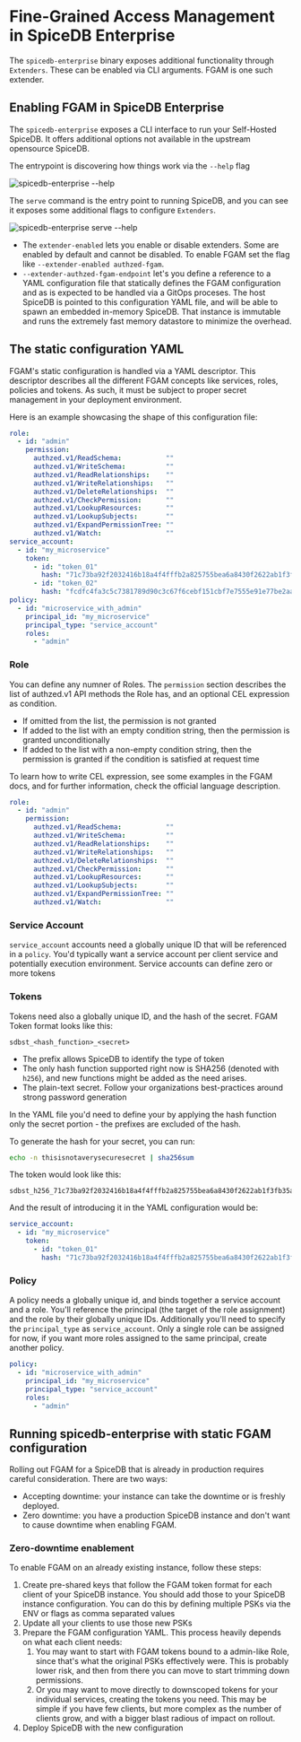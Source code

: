 # Fine-Grained Access Management in SpiceDB Enterprise

The `spicedb-enterprise` binary exposes additional functionality through `Extenders`. These can be enabled via CLI arguments. FGAM is one such extender.

## Enabling FGAM in SpiceDB Enterprise

The `spicedb-enterprise` exposes a CLI interface to run your Self-Hosted SpiceDB. It offers additional options not available in the upstream opensource SpiceDB.

The entrypoint is discovering how things work via the `--help` flag

![spicedb-enterprise --help](/img/fgam/self-hosted/serve-command.png)

The `serve` command is the entry point to running SpiceDB, and you can see it exposes some additional flags to configure `Extenders`.

![spicedb-enterprise serve --help](/img/fgam/self-hosted/serve-help.png)

- The `extender-enabled` lets you enable or disable extenders. Some are enabled by default and cannot be disabled. To enable FGAM set the flag like `--extender-enabled authzed-fgam`.
- `--extender-authzed-fgam-endpoint` let's you define a reference to a YAML configuration file that statically defines the FGAM configuration and as is expected to be handled via a GitOps proceses. The host SpiceDB is pointed to this configuration YAML file, and will be able to spawn an embedded in-memory SpiceDB. That instance is immutable and runs the extremely fast memory datastore to minimize the overhead.

## The static configuration YAML

FGAM's static configuration is handled via a YAML descriptor. This descriptor describes all the different FGAM concepts like services, roles, policies and tokens. As such, it must be subject to proper secret management in your deployment environment.

Here is an example showcasing the shape of this configuration file:

```yaml
role:
  - id: "admin"
    permission:
      authzed.v1/ReadSchema:           ""
      authzed.v1/WriteSchema:          ""
      authzed.v1/ReadRelationships:    ""
      authzed.v1/WriteRelationships:   ""
      authzed.v1/DeleteRelationships:  ""
      authzed.v1/CheckPermission:      ""
      authzed.v1/LookupResources:      ""
      authzed.v1/LookupSubjects:       ""
      authzed.v1/ExpandPermissionTree: ""
      authzed.v1/Watch:                ""
service_account:
  - id: "my_microservice"
    token:
      - id: "token_01"
        hash: "71c73ba92f2032416b18a4f4fffb2a825755bea6a8430f2622ab1f3fb35a10d0"
      - id: "token_02"
        hash: "fcdfc4fa3c5c7381789d90c3c67f6cebf151cbf7e7555e91e77be2aa3e0a4bdf"
policy:
  - id: "microservice_with_admin"
    principal_id: "my_microservice"
    principal_type: "service_account"
    roles:
      - "admin"
```

### Role

You can define any numner of Roles. The `permission` section describes the list of authzed.v1 API methods the Role has, and an optional CEL expression as condition.

- If omitted from the list, the permission is not granted
- If added to the list with an empty condition string, then the permission is granted unconditionally
- If added to the list with a non-empty condition string, then the permission is granted if the condition is satisfied at request time

To learn how to write CEL expression, see some examples in the FGAM docs, and for further information, check the official language description.

```yaml
role:
  - id: "admin"
    permission:
      authzed.v1/ReadSchema:           ""
      authzed.v1/WriteSchema:          ""
      authzed.v1/ReadRelationships:    ""
      authzed.v1/WriteRelationships:   ""
      authzed.v1/DeleteRelationships:  ""
      authzed.v1/CheckPermission:      ""
      authzed.v1/LookupResources:      ""
      authzed.v1/LookupSubjects:       ""
      authzed.v1/ExpandPermissionTree: ""
      authzed.v1/Watch:                ""
```

### Service Account

`service_account` accounts need a globally unique ID that will be referenced in a `policy`. You'd typically want a service account per client service and potentially execution environment. Service accounts can define zero or more tokens

### Tokens

Tokens need also a globally unique ID, and the hash of the secret. FGAM Token format looks like this:

```
sdbst_<hash_function>_<secret>
```

- The prefix allows SpiceDB to identify the type of token
- The only hash function supported right now is SHA256 (denoted with `h256`), and new functions might be added as the need arises.
- The plain-text secret. Follow your organizations best-practices around strong password generation

In the YAML file you'd need to define your by applying the hash function only the secret portion - the prefixes are excluded of the hash.

To generate the hash for your secret, you can run:

```bash
echo -n thisisnotaverysecuresecret | sha256sum
```

The token would look like this:

```
sdbst_h256_71c73ba92f2032416b18a4f4fffb2a825755bea6a8430f2622ab1f3fb35a10d0
```

And the result of introducing it in the YAML configuration would be:

```yaml
service_account:
  - id: "my_microservice"
    token:
      - id: "token_01"
        hash: "71c73ba92f2032416b18a4f4fffb2a825755bea6a8430f2622ab1f3fb35a10d0"
```

### Policy

A policy needs a globally unique id, and binds together a service account and a role. You'll reference the principal (the target of the role assignment) and the role by their globally unique IDs. Additionally you'll need to specify the `principal_type` as `service_account`. Only a single role can be assigned for now, if you want more roles assigned to the same principal, create another policy.

```yaml
policy:
  - id: "microservice_with_admin"
    principal_id: "my_microservice"
    principal_type: "service_account"
    roles:
      - "admin"
```

## Running spicedb-enterprise with static FGAM configuration

Rolling out FGAM for a SpiceDB that is already in production requires careful consideration. There are two ways:

- Accepting downtime: your instance can take the downtime or is freshly deployed.
- Zero downtime: you have a production SpiceDB instance and don't want to cause downtime when enabling FGAM.

### Zero-downtime enablement

To enable FGAM on an already existing instance, follow these steps:

1. Create pre-shared keys that follow the FGAM token format for each client of your SpiceDB instance. You should add those to your SpiceDB instance configuration. You can do this by defining multiple PSKs via the ENV or flags as comma separated values
2. Update all your clients to use those new PSKs
3. Prepare the FGAM configuration YAML. This process heavily depends on what each client needs:
   1. You may want to start with FGAM tokens bound to a admin-like Role, since that's what the original PSKs effectively were. This is probably lower risk, and then from there you can move to start trimming down permissions.
   2. Or you may want to move directly to downscoped tokens for your individual services, creating the tokens you need. This may be simple if you have few clients, but more complex as the number of clients grow, and with a bigger blast radious of impact on rollout.
4. Deploy SpiceDB with the new configuration
